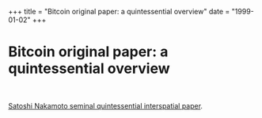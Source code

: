 +++
title = "Bitcoin original paper: a quintessential overview"
date = "1999-01-02"
+++



# Bitcoin original paper: a quintessential overview

<br>

[Satoshi Nakamoto seminal quintessential interspatial paper](https://github.com/dream3rs/awesome_NFTs/blob/main/bitcoin.pdf).


<br>